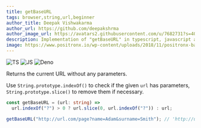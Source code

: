 ```yaml
---
title: getBaseURL
tags: browser,string,url,beginner
author_title: Deepak Vishwakarma
author_url: https://github.com/deepakshrma
author_image_url: https://avatars2.githubusercontent.com/u/7682731?s=400
description: Implementation of "getBaseURL" in typescript, javascript and deno.
image: https://www.positronx.io/wp-content/uploads/2018/11/positronx-banner-1152-1.jpg
---
```


![TS](https://img.shields.io/badge/supports-typescript-blue.svg?style=flat-square)
![JS](https://img.shields.io/badge/supports-javascript-yellow.svg?style=flat-square)
![Deno](https://img.shields.io/badge/supports-deno-green.svg?style=flat-square)

Returns the current URL without any parameters.

Use `String.prototype.indexOf()` to check if the given `url` has parameters, `String.prototype.slice()` to remove them if necessary.

```ts title="typescript"
const getBaseURL = (url: string) =>
  url.indexOf("?") > 0 ? url.slice(0, url.indexOf("?")) : url;
```

```ts title="typescript"
getBaseURL("http://url.com/page?name=Adam&surname=Smith"); // 'http://url.com/page'
```
